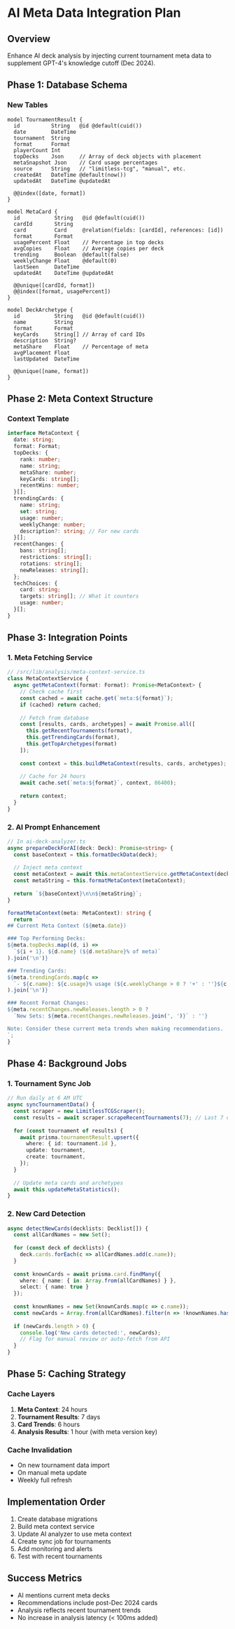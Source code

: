 # AI Meta Data Integration Plan

## Overview
Enhance AI deck analysis by injecting current tournament meta data to supplement GPT-4's knowledge cutoff (Dec 2024).

## Phase 1: Database Schema

### New Tables
```prisma
model TournamentResult {
  id          String   @id @default(cuid())
  date        DateTime
  tournament  String
  format      Format
  playerCount Int
  topDecks    Json     // Array of deck objects with placement
  metaSnapshot Json    // Card usage percentages
  source      String   // "limitless-tcg", "manual", etc.
  createdAt   DateTime @default(now())
  updatedAt   DateTime @updatedAt
  
  @@index([date, format])
}

model MetaCard {
  id           String   @id @default(cuid())
  cardId       String
  card         Card     @relation(fields: [cardId], references: [id])
  format       Format
  usagePercent Float    // Percentage in top decks
  avgCopies    Float    // Average copies per deck
  trending     Boolean  @default(false)
  weeklyChange Float    @default(0)
  lastSeen     DateTime
  updatedAt    DateTime @updatedAt
  
  @@unique([cardId, format])
  @@index([format, usagePercent])
}

model DeckArchetype {
  id           String   @id @default(cuid())
  name         String
  format       Format
  keyCards     String[] // Array of card IDs
  description  String?
  metaShare    Float    // Percentage of meta
  avgPlacement Float
  lastUpdated  DateTime
  
  @@unique([name, format])
}
```

## Phase 2: Meta Context Structure

### Context Template
```typescript
interface MetaContext {
  date: string;
  format: Format;
  topDecks: {
    rank: number;
    name: string;
    metaShare: number;
    keyCards: string[];
    recentWins: number;
  }[];
  trendingCards: {
    name: string;
    set: string;
    usage: number;
    weeklyChange: number;
    description?: string; // For new cards
  }[];
  recentChanges: {
    bans: string[];
    restrictions: string[];
    rotations: string[];
    newReleases: string[];
  };
  techChoices: {
    card: string;
    targets: string[]; // What it counters
    usage: number;
  }[];
}
```

## Phase 3: Integration Points

### 1. Meta Fetching Service
```typescript
// /src/lib/analysis/meta-context-service.ts
class MetaContextService {
  async getMetaContext(format: Format): Promise<MetaContext> {
    // Check cache first
    const cached = await cache.get(`meta:${format}`);
    if (cached) return cached;
    
    // Fetch from database
    const [results, cards, archetypes] = await Promise.all([
      this.getRecentTournaments(format),
      this.getTrendingCards(format),
      this.getTopArchetypes(format)
    ]);
    
    const context = this.buildMetaContext(results, cards, archetypes);
    
    // Cache for 24 hours
    await cache.set(`meta:${format}`, context, 86400);
    
    return context;
  }
}
```

### 2. AI Prompt Enhancement
```typescript
// In ai-deck-analyzer.ts
async prepareDeckForAI(deck: Deck): Promise<string> {
  const baseContext = this.formatDeckData(deck);
  
  // Inject meta context
  const metaContext = await this.metaContextService.getMetaContext(deck.format);
  const metaString = this.formatMetaContext(metaContext);
  
  return `${baseContext}\n\n${metaString}`;
}

formatMetaContext(meta: MetaContext): string {
  return `
## Current Meta Context (${meta.date})

### Top Performing Decks:
${meta.topDecks.map((d, i) => 
  `${i + 1}. ${d.name} (${d.metaShare}% of meta)`
).join('\n')}

### Trending Cards:
${meta.trendingCards.map(c => 
  `- ${c.name}: ${c.usage}% usage (${c.weeklyChange > 0 ? '+' : ''}${c.weeklyChange}% this week)`
).join('\n')}

### Recent Format Changes:
${meta.recentChanges.newReleases.length > 0 ? 
  `New Sets: ${meta.recentChanges.newReleases.join(', ')}` : ''}

Note: Consider these current meta trends when making recommendations.
`;
}
```

## Phase 4: Background Jobs

### 1. Tournament Sync Job
```typescript
// Run daily at 6 AM UTC
async syncTournamentData() {
  const scraper = new LimitlessTCGScraper();
  const results = await scraper.scrapeRecentTournaments(7); // Last 7 days
  
  for (const tournament of results) {
    await prisma.tournamentResult.upsert({
      where: { id: tournament.id },
      update: tournament,
      create: tournament,
    });
  }
  
  // Update meta cards and archetypes
  await this.updateMetaStatistics();
}
```

### 2. New Card Detection
```typescript
async detectNewCards(decklists: Decklist[]) {
  const allCardNames = new Set();
  
  for (const deck of decklists) {
    deck.cards.forEach(c => allCardNames.add(c.name));
  }
  
  const knownCards = await prisma.card.findMany({
    where: { name: { in: Array.from(allCardNames) } },
    select: { name: true }
  });
  
  const knownNames = new Set(knownCards.map(c => c.name));
  const newCards = Array.from(allCardNames).filter(n => !knownNames.has(n));
  
  if (newCards.length > 0) {
    console.log('New cards detected:', newCards);
    // Flag for manual review or auto-fetch from API
  }
}
```

## Phase 5: Caching Strategy

### Cache Layers
1. **Meta Context**: 24 hours
2. **Tournament Results**: 7 days
3. **Card Trends**: 6 hours
4. **Analysis Results**: 1 hour (with meta version key)

### Cache Invalidation
- On new tournament data import
- On manual meta update
- Weekly full refresh

## Implementation Order
1. Create database migrations
2. Build meta context service
3. Update AI analyzer to use meta context
4. Create sync job for tournaments
5. Add monitoring and alerts
6. Test with recent tournaments

## Success Metrics
- AI mentions current meta decks
- Recommendations include post-Dec 2024 cards
- Analysis reflects recent tournament trends
- No increase in analysis latency (< 100ms added)